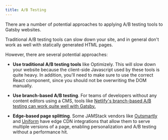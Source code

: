```yaml
---
title: A/B Testing
---
```


There are a number of potential approaches to applying A/B testing tools to Gatsby websites.

Traditional A/B testing tools can slow down your site, and in general don't work as well with statically generated HTML pages.

However, there are several potential approaches:

- **Use traditional A/B testing tools** like Optimizely. This will slow down your website because the client-side Javascript used by these tools is quite heavy. In addition, you'll need to make sure to use the correct React component, since you should not be overwriting the DOM manually.

- **Use branch-based A/B testing**. For teams of developers without any content editors using a CMS, tools like [Netlify's branch-based A/B testing can work quite well with Gatsby.](./how-to/testing/ab-testing-with-google-analytics-and-netlify.md)

- **Edge-based page splitting**. Some JAMStack vendors like [Outsmartly](https://www.outsmartly.com/) and [Uniform](https://uniform.dev/) have edge CDN integrations that allow them to serve multiple versions of a page, enabling personalization and A/B testing without a performance hit.
